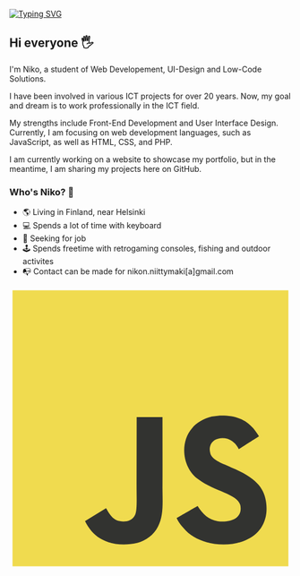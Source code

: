<a href="https://git.io/typing-svg"><img src="https://readme-typing-svg.demolab.com?font=Fira+Code&pause=200&color=2B97C5&background=3E3E3E&multiline=true&width=650&height=200&separator=%3E&lines=const+projectName+%3D+%22InspiringCode%22;%3Econst+projectDescription+%3D+%22A+programming+inspiration%22;%3Efunction+startInspiration()+%7B%3Elet+ideas+%3D+%5B%5D;%3Elet+codeFlow+%3D+%22smooth+and+creative%22;%3Efor+(let+i+%3D+0;+i+%3C+5;+i%2B%2B)+%7B%3Eideas.push(%60Idea+%24%7Bi+%2B+1%7D%3A+Something+new+in+coding%60);%7D%3Ereturn+ideas;%7D" alt="Typing SVG" /></a>

## Hi everyone 🖐

I'm Niko, a student of Web Developement, UI-Design and Low-Code Solutions.

I have been involved in various ICT projects for over 20 years. Now, my goal and dream is to work professionally in the ICT field.

My strengths include Front-End Development and User Interface Design. Currently, I am focusing on web development languages, such as JavaScript, as well as HTML, CSS, and PHP.

I am currently working on a website to showcase my portfolio, but in the meantime, I am sharing my projects here on GitHub.

### Who's Niko? 🔑

- 🌎 Living in Finland, near Helsinki
- 💻 Spends a lot of time with keyboard
- 🖖 Seeking for job
- 🕹 Spends freetime with retrogaming consoles, fishing and outdoor activites
- 📭 Contact can be made for nikon.niittymaki[a]gmail.com

<svg xmlns="http://www.w3.org/2000/svg" viewBox="0 0 128 128"><path fill="#F0DB4F" d="M1.408 1.408h125.184v125.185H1.408z"/><path fill="#323330" d="M116.347 96.736c-.917-5.711-4.641-10.508-15.672-14.981-3.832-1.761-8.104-3.022-9.377-5.926-.452-1.69-.512-2.642-.226-3.665.821-3.32 4.784-4.355 7.925-3.403 2.023.678 3.938 2.237 5.093 4.724 5.402-3.498 5.391-3.475 9.163-5.879-1.381-2.141-2.118-3.129-3.022-4.045-3.249-3.629-7.676-5.498-14.756-5.355l-3.688.477c-3.534.893-6.902 2.748-8.877 5.235-5.926 6.724-4.236 18.492 2.975 23.335 7.104 5.332 17.54 6.545 18.873 11.531 1.297 6.104-4.486 8.08-10.234 7.378-4.236-.881-6.592-3.034-9.139-6.949-4.688 2.713-4.688 2.713-9.508 5.485 1.143 2.499 2.344 3.63 4.26 5.795 9.068 9.198 31.76 8.746 35.83-5.176.165-.478 1.261-3.666.38-8.581zM69.462 58.943H57.753l-.048 30.272c0 6.438.333 12.34-.714 14.149-1.713 3.558-6.152 3.117-8.175 2.427-2.059-1.012-3.106-2.451-4.319-4.485-.333-.584-.583-1.036-.667-1.071l-9.52 5.83c1.583 3.249 3.915 6.069 6.902 7.901 4.462 2.678 10.459 3.499 16.731 2.059 4.082-1.189 7.604-3.652 9.448-7.401 2.666-4.915 2.094-10.864 2.07-17.444.06-10.735.001-21.468.001-32.237z"/></svg>

<!--
**NNmaki/NNmaki** is a ✨ _special_ ✨ repository because its `README.md` (this file) appears on your GitHub profile.

Here are some ideas to get you started:

- 🔭 I’m currently working on ...
- 🌱 I’m currently learning ...
- 👯 I’m looking to collaborate on ...
- 🤔 I’m looking for help with ...
- 💬 Ask me about ...
- 📫 How to reach me: ...
- 😄 Pronouns: ...
- ⚡ Fun fact: ...
-->
